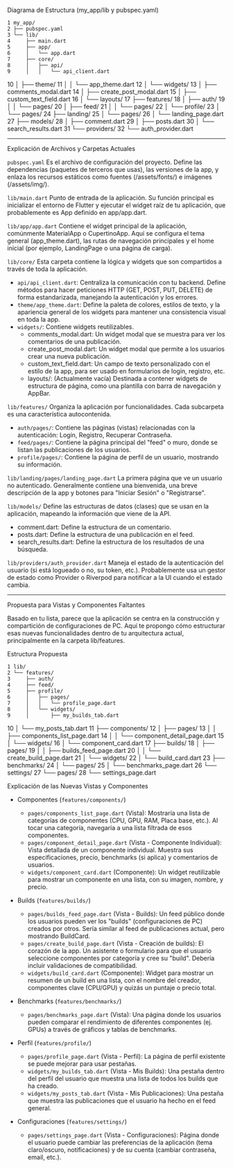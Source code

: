Diagrama de Estructura (my_app/lib y pubspec.yaml)



    1 my_app/
    2 ├── pubspec.yaml
    3 └── lib/
    4     ├── main.dart
    5     ├── app/
    6     │   └── app.dart
    7     ├── core/
    8     │   ├── api/
    9     │   │   └── api_client.dart
   10     │   ├── theme/
   11     │   │   └── app_theme.dart
   12     │   └── widgets/
   13     │       ├── comments_modal.dart
   14     │       ├── create_post_modal.dart
   15     │       ├── custom_text_field.dart
   16     │       └── layouts/
   17     ├── features/
   18     │   ├── auth/
   19     │   │   └── pages/
   20     │   ├── feed/
   21     │   │   └── pages/
   22     │   └── profile/
   23     │       └── pages/
   24     ├── landing/
   25     │   └── pages/
   26     │       └── landing_page.dart
   27     ├── models/
   28     │   ├── comment.dart
   29     │   ├── posts.dart
   30     │   └── search_results.dart
   31     └── providers/
   32         └── auth_provider.dart


  ---

  Explicación de Archivos y Carpetas Actuales


  `pubspec.yaml`
  Es el archivo de configuración del proyecto. Define las dependencias (paquetes de terceros que usas), las versiones de la app, y enlaza
  los recursos estáticos como fuentes (/assets/fonts/) e imágenes (/assets/img/).


  `lib/main.dart`
  Punto de entrada de la aplicación. Su función principal es inicializar el entorno de Flutter y ejecutar el widget raíz de tu aplicación,
   que probablemente es App definido en app/app.dart.


  `lib/app/app.dart`
  Contiene el widget principal de la aplicación, comúnmente MaterialApp o CupertinoApp. Aquí se configura el tema general
  (app_theme.dart), las rutas de navegación principales y el home inicial (por ejemplo, LandingPage o una página de carga).


  `lib/core/`
  Esta carpeta contiene la lógica y widgets que son compartidos a través de toda la aplicación.
   * `api/api_client.dart`: Centraliza la comunicación con tu backend. Define métodos para hacer peticiones HTTP (GET, POST, PUT, DELETE)
     de forma estandarizada, manejando la autenticación y los errores.
   * `theme/app_theme.dart`: Define la paleta de colores, estilos de texto, y la apariencia general de los widgets para mantener una
     consistencia visual en toda la app.
   * `widgets/`: Contiene widgets reutilizables.
       * comments_modal.dart: Un widget modal que se muestra para ver los comentarios de una publicación.
       * create_post_modal.dart: Un widget modal que permite a los usuarios crear una nueva publicación.
       * custom_text_field.dart: Un campo de texto personalizado con el estilo de la app, para ser usado en formularios de login,
         registro, etc.
       * layouts/: (Actualmente vacía) Destinada a contener widgets de estructura de página, como una plantilla con barra de navegación y
         AppBar.


  `lib/features/`
  Organiza la aplicación por funcionalidades. Cada subcarpeta es una característica autocontenida.
   * `auth/pages/`: Contiene las páginas (vistas) relacionadas con la autenticación: Login, Registro, Recuperar Contraseña.
   * `feed/pages/`: Contiene la página principal del "feed" o muro, donde se listan las publicaciones de los usuarios.
   * `profile/pages/`: Contiene la página de perfil de un usuario, mostrando su información.


  `lib/landing/pages/landing_page.dart`
  La primera página que ve un usuario no autenticado. Generalmente contiene una bienvenida, una breve descripción de la app y botones para
   "Iniciar Sesión" o "Registrarse".


  `lib/models/`
  Define las estructuras de datos (clases) que se usan en la aplicación, mapeando la información que viene de la API.
   * comment.dart: Define la estructura de un comentario.
   * posts.dart: Define la estructura de una publicación en el feed.
   * search_results.dart: Define la estructura de los resultados de una búsqueda.


  `lib/providers/auth_provider.dart`
  Maneja el estado de la autenticación del usuario (si está logueado o no, su token, etc.). Probablemente usa un gestor de estado como
  Provider o Riverpod para notificar a la UI cuando el estado cambia.

  ---

  Propuesta para Vistas y Componentes Faltantes


  Basado en tu lista, parece que la aplicación se centra en la construcción y compartición de configuraciones de PC. Aquí te propongo cómo
   estructurar esas nuevas funcionalidades dentro de tu arquitectura actual, principalmente en la carpeta lib/features.

  Estructura Propuesta



    1 lib/
    2 └── features/
    3     ├── auth/
    4     ├── feed/
    5     ├── profile/
    6     │   ├── pages/
    7     │   │   └── profile_page.dart
    8     │   └── widgets/
    9     │       ├── my_builds_tab.dart
   10     │       └── my_posts_tab.dart
   11     ├── components/
   12     │   ├── pages/
   13     │   │   ├── components_list_page.dart
   14     │   │   └── component_detail_page.dart
   15     │   └── widgets/
   16     │       └── component_card.dart
   17     ├── builds/
   18     │   ├── pages/
   19     │   │   ├── builds_feed_page.dart
   20     │   │   └── create_build_page.dart
   21     │   └── widgets/
   22     │       └── build_card.dart
   23     ├── benchmarks/
   24     │   └── pages/
   25     │       └── benchmarks_page.dart
   26     └── settings/
   27         └── pages/
   28             └── settings_page.dart


  Explicación de las Nuevas Vistas y Componentes


   * Componentes (`features/components/`)
       * `pages/components_list_page.dart` (Vista): Mostraría una lista de categorías de componentes (CPU, GPU, RAM, Placa base, etc.).
         Al tocar una categoría, navegaría a una lista filtrada de esos componentes.
       * `pages/component_detail_page.dart` (Vista - Componente Individual): Vista detallada de un componente individual. Muestra sus
         especificaciones, precio, benchmarks (si aplica) y comentarios de usuarios.
       * `widgets/component_card.dart` (Componente): Un widget reutilizable para mostrar un componente en una lista, con su imagen,
         nombre, y precio.


   * Builds (`features/builds/`)
       * `pages/builds_feed_page.dart` (Vista - Builds): Un feed público donde los usuarios pueden ver los "builds" (configuraciones de
         PC) creados por otros. Sería similar al feed de publicaciones actual, pero mostrando BuildCard.
       * `pages/create_build_page.dart` (Vista - Creación de builds): El corazón de la app. Un asistente o formulario para que el usuario
         seleccione componentes por categoría y cree su "build". Debería incluir validaciones de compatibilidad.
       * `widgets/build_card.dart` (Componente): Widget para mostrar un resumen de un build en una lista, con el nombre del creador,
         componentes clave (CPU/GPU) y quizás un puntaje o precio total.


   * Benchmarks (`features/benchmarks/`)
       * `pages/benchmarks_page.dart` (Vista): Una página donde los usuarios pueden comparar el rendimiento de diferentes componentes
         (ej. GPUs) a través de gráficos y tablas de benchmarks.


   * Perfil (`features/profile/`)
       * `pages/profile_page.dart` (Vista - Perfil): La página de perfil existente se puede mejorar para usar pestañas.
       * `widgets/my_builds_tab.dart` (Vista - Mis Builds): Una pestaña dentro del perfil del usuario que muestra una lista de todos los
         builds que ha creado.
       * `widgets/my_posts_tab.dart` (Vista - Mis Publicaciones): Una pestaña que muestra las publicaciones que el usuario ha hecho en el
         feed general.


   * Configuraciones (`features/settings/`)
       * `pages/settings_page.dart` (Vista - Configuraciones): Página donde el usuario puede cambiar las preferencias de la aplicación
         (tema claro/oscuro, notificaciones) y de su cuenta (cambiar contraseña, email, etc.).
